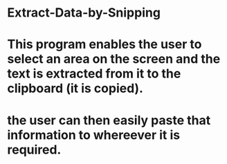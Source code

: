 # Extract-Data-by-Snipping

# This program enables the user to select an area on the screen and the text is extracted from it to the clipboard (it is copied).
# the user can then easily paste that information to whereever it  is required.
